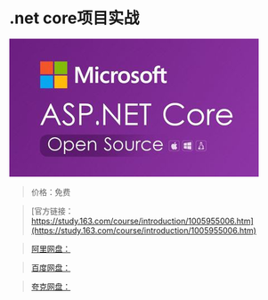 # .net core项目实战

![img](../../../assets/study163/free/80ba5f7e15b8447b88b4f112ca5d8186.jpg)

> 价格：免费

> [官方链接：https://study.163.com/course/introduction/1005955006.htm](https://study.163.com/course/introduction/1005955006.htm)

> [阿里网盘：]()

> [百度网盘：]()

> [夸克网盘：]()
